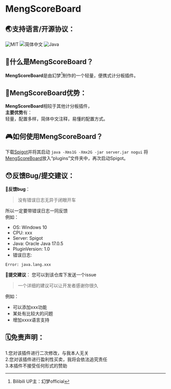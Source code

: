 # MengScoreBoard

## 🌏支持语言/开源协议：
![MIT](https://img.shields.io/badge/license-MIT-green) ![简体中文](https://img.shields.io/badge/%E7%AE%80%E4%BD%93%E4%B8%AD%E6%96%87-100%25-blue) ![Java](https://img.shields.io/badge/Java-100%25-orange)

## 🤔什么是MengScoreBoard？
**MengScoreBoard**是由幻梦[^幻梦]制作的一个轻量，便携式计分板插件。

## 🧐**MengScoreBoard**优势：
**MengScoreBoard**相较于其他计分板插件，  
**主要优势**有：  
轻量，配置多样，简体中文注释，易懂的配置方式。

## 🎮如何使用**MengScoreBoard**？
下载[Spigot](https://www.spigotmc.org)并将其启动
`java -Xms1G -Xmx2G -jar server.jar nogui`
将[MengScoreBoard](https://github.com/HuanMeng-official/MengScoreBoard)放入“plugins”文件夹中，再次启动Spigot。

## 😯反馈Bug/提交建议：
🐛**反馈bug**：  
> 没有错误日志无异于闭眼开车

所以一定要带错误日志一同反馈  
例如：  
- OS: Windows 10
- CPU: xxx
- Server: Spigot
- Java: Oracle Java 17.0.5
- PluginVersion: 1.0
- 错误日志:  
```
Error: java.lang.xxx
```
📌**提交建议**：
您可以到该仓库下发送一个issue
> 一个详细的建议可以让开发者感谢你很久

例如：
 - 可以添加xxx功能
 - 某处有比较大的问题
 - 增加xxxx语言支持

## 🗓️免责声明：
1.您对该插件进行二次修改，与我本人无关  
2.您对该插件进行盈利性买卖，我将会依法追究责任  
3.本插件不接受任何形式的赞助  

[^幻梦]: Bilibili UP主：幻梦official
